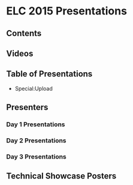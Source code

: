 # ELC 2015 Presentations
## Contents
## Videos
## Table of Presentations
* Special:Upload
## Presenters
### Day 1 Presentations
### Day 2 Presentations
### Day 3 Presentations
## Technical Showcase Posters

